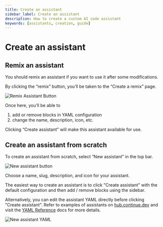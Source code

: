 ```yaml
---
title: Create an assistant
sidebar_label: Create an assistant
description: How to create a custom AI code assistant
keywords: [assistants, creation, guide]
---
```


# Create an assistant

## Remix an assistant

You should remix an assistant if you want to use it after some modifications.

By clicking the “remix” button, you’ll be taken to the “Create a remix” page.

![Remix Assistant Button](/img/hub/assistant-remix-button.png)

Once here, you’ll be able to

1. add or remove blocks in YAML configuration
2. change the name, description, icon, etc.

Clicking “Create assistant” will make this assistant available for use.

## Create an assistant from scratch

To create an assistant from scratch, select “New assistant” in the top bar.

![New assistant button](/img/hub/assistant-new-button.png)

Choose a name, slug, description, and icon for your assistant.

The easiest way to create an assistant is to click "Create assistant" with the default configuration and then add / remove blocks using the sidebar.

Alternatively, you can edit the assistant YAML directly before clicking "Create assistant". Refer to examples of assistants on [hub.continue.dev](https://hub.continue.dev/explore/assistants) and visit the [YAML Reference](../../yaml-reference.md#complete-yaml-config-example) docs for more details.

![New assistant YAML](/img/hub/assistant-create-yaml.png)

